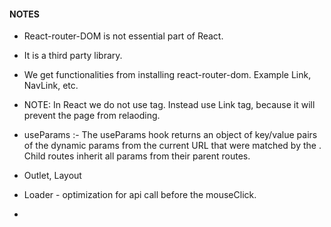 #### NOTES
- React-router-DOM is not essential part of React. 
- It is a third party library.
- We get functionalities from installing react-router-dom. Example Link, NavLink, etc.
- NOTE: In React we do not use <a> tag. Instead use Link tag, because it will prevent the page from relaoding.

- useParams :- The useParams hook returns an object of key/value pairs of the dynamic params from the current URL that were matched by the <Route path>. Child routes inherit all params from their parent routes.

- Outlet, Layout
- Loader - optimization for api call before the mouseClick.
- 

